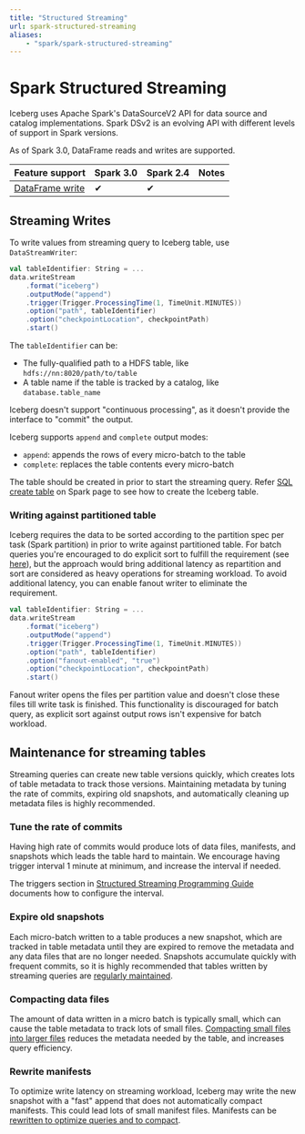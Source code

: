```yaml
---
title: "Structured Streaming"
url: spark-structured-streaming
aliases:
    - "spark/spark-structured-streaming"
---
```

<!--
 - Licensed to the Apache Software Foundation (ASF) under one or more
 - contributor license agreements.  See the NOTICE file distributed with
 - this work for additional information regarding copyright ownership.
 - The ASF licenses this file to You under the Apache License, Version 2.0
 - (the "License"); you may not use this file except in compliance with
 - the License.  You may obtain a copy of the License at
 -
 -   http://www.apache.org/licenses/LICENSE-2.0
 -
 - Unless required by applicable law or agreed to in writing, software
 - distributed under the License is distributed on an "AS IS" BASIS,
 - WITHOUT WARRANTIES OR CONDITIONS OF ANY KIND, either express or implied.
 - See the License for the specific language governing permissions and
 - limitations under the License.
 -->

# Spark Structured Streaming

Iceberg uses Apache Spark's DataSourceV2 API for data source and catalog implementations. Spark DSv2 is an evolving API
with different levels of support in Spark versions.

As of Spark 3.0, DataFrame reads and writes are supported.

| Feature support                                  | Spark 3.0| Spark 2.4  | Notes                                          |
|--------------------------------------------------|----------|------------|------------------------------------------------|
| [DataFrame write](#writing-with-streaming-query) | ✔        | ✔          |                                                |

## Streaming Writes

To write values from streaming query to Iceberg table, use `DataStreamWriter`:

```scala
val tableIdentifier: String = ...
data.writeStream
    .format("iceberg")
    .outputMode("append")
    .trigger(Trigger.ProcessingTime(1, TimeUnit.MINUTES))
    .option("path", tableIdentifier)
    .option("checkpointLocation", checkpointPath)
    .start()
```

The `tableIdentifier` can be:

* The fully-qualified path to a HDFS table, like `hdfs://nn:8020/path/to/table`
* A table name if the table is tracked by a catalog, like `database.table_name`

Iceberg doesn't support "continuous processing", as it doesn't provide the interface to "commit" the output.

Iceberg supports `append` and `complete` output modes:

* `append`: appends the rows of every micro-batch to the table
* `complete`: replaces the table contents every micro-batch

The table should be created in prior to start the streaming query. Refer [SQL create table](/spark-ddl/#create-table)
on Spark page to see how to create the Iceberg table.

### Writing against partitioned table

Iceberg requires the data to be sorted according to the partition spec per task (Spark partition) in prior to write
against partitioned table. For batch queries you're encouraged to do explicit sort to fulfill the requirement
(see [here](/spark-writes/#writing-to-partitioned-tables)), but the approach would bring additional latency as
repartition and sort are considered as heavy operations for streaming workload. To avoid additional latency, you can
enable fanout writer to eliminate the requirement.

```scala
val tableIdentifier: String = ...
data.writeStream
    .format("iceberg")
    .outputMode("append")
    .trigger(Trigger.ProcessingTime(1, TimeUnit.MINUTES))
    .option("path", tableIdentifier)
    .option("fanout-enabled", "true")
    .option("checkpointLocation", checkpointPath)
    .start()
```

Fanout writer opens the files per partition value and doesn't close these files till write task is finished.
This functionality is discouraged for batch query, as explicit sort against output rows isn't expensive for batch workload.

## Maintenance for streaming tables

Streaming queries can create new table versions quickly, which creates lots of table metadata to track those versions.
Maintaining metadata by tuning the rate of commits, expiring old snapshots, and automatically cleaning up metadata files
is highly recommended.

### Tune the rate of commits

Having high rate of commits would produce lots of data files, manifests, and snapshots which leads the table hard
to maintain. We encourage having trigger interval 1 minute at minimum, and increase the interval if needed.

The triggers section in [Structured Streaming Programming Guide](https://spark.apache.org/docs/latest/structured-streaming-programming-guide.html#triggers)
documents how to configure the interval.

### Expire old snapshots

Each micro-batch written to a table produces a new snapshot, which are tracked in table metadata until they are expired to remove the metadata and any data files that are no longer needed. Snapshots accumulate quickly with frequent commits, so it is highly recommended that tables written by streaming queries are [regularly maintained](./maintenance.md#expire-snapshots).

### Compacting data files

The amount of data written in a micro batch is typically small, which can cause the table metadata to track lots of small files. [Compacting small files into larger files](./maintenance.md#compact-data-files) reduces the metadata needed by the table, and increases query efficiency.

### Rewrite manifests

To optimize write latency on streaming workload, Iceberg may write the new snapshot with a "fast" append that does not automatically compact manifests.
This could lead lots of small manifest files. Manifests can be [rewritten to optimize queries and to compact](./maintenance.md#rewrite-manifests).
